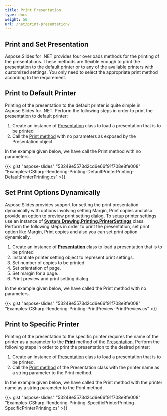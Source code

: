 ```yaml
---
title: Print Presentation
type: docs
weight: 50
url: /net/print-presentation/
---
```

## **Print and Set Presentation**
Aspose.Slides for .NET provides four overloads methods for the printing of the presentations. These methods are flexible enough to print the presentation to the default printer or to any of the available printers with customized settings. You only need to select the appropriate print method according to the requirement.
## **Print to Default Printer**
Printing of the presentation to the default printer is quite simple in Aspose.Slides for .NET. Perform the following steps in order to print the presentation to default printer:

1. Create an instance of [Presentation](https://apireference.aspose.com/net/slides/aspose.slides/presentation) class to load a presentation that is to be printed
1. Call the [Print method](https://apireference.aspose.com/net/slides/aspose.slides.ipresentation/print/methods/1) with no parameters as exposed by the Presentation object

In the example given below, we have call the Print method with no parameters.

{{< gist "aspose-slides" "53249e5573d2cd6e66f91f708e8fe008" "Examples-CSharp-Rendering-Printing-DefaultPrinterPrinting-DefaultPrinterPrinting.cs" >}}
## **Set Print Options Dynamically**
Aspose.Slides provides support for setting the print presentation dynamically with options involving setting Margin, Print copies and also provide an option to preview print setting dialog. To setup printer settings use an instance of [**System.Drawing.Printing.PrinterSettings**](https://apireference.aspose.com/cpp/slides/class/system.drawing.printing.printer_settings/) class. Perform the following steps in order to print the presentation, set print option like Margin, Print copies and also you can set print option dynamically.

1. Create an instance of [**Presentation**](https://apireference.aspose.com/net/slides/aspose.slides/presentation) class to load a presentation that is to be printed
1. Instantiate printer setting object to represent print settings.
1. Set number of copies to be printed.
1. Set orientation of page.
1. Set margin for a page.
1. Print preview and print setting dialog.

In the example given below, we have called the Print method with no parameters.

{{< gist "aspose-slides" "53249e5573d2cd6e66f91f708e8fe008" "Examples-CSharp-Rendering-Printing-PrintPreview-PrintPreview.cs" >}}
## **Print to Specific Printer**
Printing of the presentation to the specific printer requires the name of the printer as a parameter to the [**Print**](https://apireference.aspose.com/net/slides/aspose.slides.ipresentation/print/methods/1) method of the [Presentation](https://apireference.aspose.com/net/slides/aspose.slides/presentation). Perform the following steps in order to print the presentation to the desired printer:

1. Create an instance of [Presentation](https://apireference.aspose.com/net/slides/aspose.slides/presentation) class to load a presentation that is to be printed.
1. Call the [Print method](https://apireference.aspose.com/net/slides/aspose.slides.ipresentation/print/methods/1) of the Presentation class with the printer name as a string parameter to the Print method.

In the example given below, we have called the Print method with the printer name as a string parameter to the Print method.

{{< gist "aspose-slides" "53249e5573d2cd6e66f91f708e8fe008" "Examples-CSharp-Rendering-Printing-SpecificPrinterPrinting-SpecificPrinterPrinting.cs" >}}
